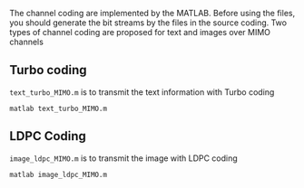 The channel coding are implemented by the MATLAB. Before using the files, you should generate the bit streams by the files in the source coding. Two types of channel coding are proposed for text and images over MIMO channels

## Turbo coding

`text_turbo_MIMO.m` is to transmit the text information with Turbo coding

```shell
matlab text_turbo_MIMO.m
```

## LDPC Coding

`image_ldpc_MIMO.m` is to transmit the image with LDPC coding

```shell
matlab image_ldpc_MIMO.m
```

